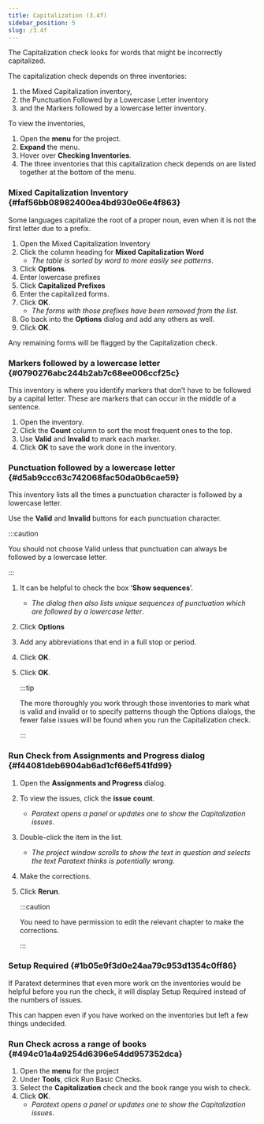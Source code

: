 ```yaml
---
title: Capitalization (3.4f)
sidebar_position: 5
slug: /3.4f
---
```




The Capitalization check looks for words that might be incorrectly capitalized.


The capitalization check depends on three inventories:

1. the Mixed Capitalization inventory,
1. the Punctuation Followed by a Lowercase Letter inventory
1. and the Markers followed by a lowercase letter inventory.

To view the inventories,

1. Open the **menu** for the project.
1. **Expand** the menu.
1. Hover over **Checking Inventories**.
1. The three inventories that this capitalization check depends on are listed together at the bottom of the menu.

### Mixed Capitalization Inventory {#faf56bb08982400ea4bd930e06e4f863}


Some languages capitalize the root of a proper noun, even when it is not the first letter due to a prefix.

1. Open the Mixed Capitalization Inventory
1. Click the column heading for **Mixed Capitalization Word**
	- _The table is sorted by word to more easily see patterns_.
1. Click **Options**.
1. Enter lowercase prefixes
1. Click **Capitalized Prefixes**
1. Enter the capitalized forms.
1. Click **OK**.
	- _The forms with those prefixes have been removed from the list_.
1. Go back into the **Options** dialog and add any others as well.
1. Click **OK**.

Any remaining forms will be flagged by the Capitalization check.


### Markers followed by a lowercase letter {#0790276abc244b2ab7c68ee006ccf25c}


This inventory is where you identify markers that don’t have to be followed by a capital letter. These are markers that can occur in the middle of a sentence.

1. Open the inventory.
1. Click the **Count** column to sort the most frequent ones to the top.
1. Use **Valid** and **Invalid** to mark each marker.
1. Click **OK** to save the work done in the inventory.

### Punctuation followed by a lowercase letter {#d5ab9ccc63c742068fac50da0b6cae59}


This inventory lists all the times a punctuation character is followed by a lowercase letter.


Use the **Valid** and **Invalid** buttons for each punctuation character.


:::caution

You should not choose Valid unless that punctuation can always be followed by a lowercase letter.

:::



1. It can be helpful to check the box ‘**Show sequences**’.
	- _The dialog then also lists unique sequences of punctuation which are followed by a lowercase letter_.
1. Click **Options**
1. Add any abbreviations that end in a full stop or period.
1. Click **OK**.
1. Click **OK**.

	:::tip
	
	The more thoroughly you work through those inventories to mark what is valid and invalid or to specify patterns though the Options dialogs, the fewer false issues will be found when you run the Capitalization check.
	
	:::
	



### Run Check from Assignments and Progress dialog {#f44081deb6904ab6ad1cf66ef541fd99}

1. Open the **Assignments and Progress** dialog.
1. To view the issues, click the **issue** **count**.
	- _Paratext opens a panel or updates one to show the Capitalization issues_.
1. Double-click the item in the list.
	- _The project window scrolls to show the text in question and selects the text Paratext thinks is potentially wrong_.
1. Make the corrections.
1. Click **Rerun**.

	:::caution
	
	You need to have permission to edit the relevant chapter to make the corrections.
	
	:::
	



### Setup Required {#1b05e9f3d0e24aa79c953d1354c0ff86}


If Paratext determines that even more work on the inventories would be helpful before you run the check, it will display Setup Required instead of the numbers of issues.


This can happen even if you have worked on the inventories but left a few things undecided.


### Run Check across a range of books {#494c01a4a9254d6396e54dd957352dca}

1. Open the **menu** for the project
1. Under **Tools**, click Run Basic Checks.
1. Select the **Capitalization** check and the book range you wish to check.
1. Click **OK**.
	- _Paratext opens a panel or updates one to show the Capitalization issues_.
